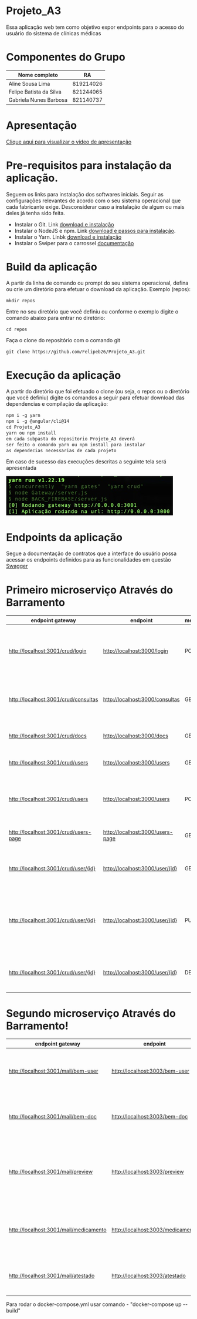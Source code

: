 # Projeto_A3
Essa aplicação web tem como objetivo expor endpoints para o acesso do usuário do sistema de clínicas médicas 

# Componentes do Grupo
| Nome completo | RA        |
|---|-----------|
| Aline Sousa Lima | 819214026 | 
| Felipe Batista da Silva | 821244065 |
| Gabriela Nunes Barbosa | 821140737 |

# Apresentação
[Clique aqui para visualizar o vídeo de apresentação](https://youtu.be/2VI4KMAHwl4)

# Pre-requisitos para instalação da aplicação.
Seguem os links para instalação dos softwares iniciais. Seguir as configurações relevantes de acordo com o seu sistema operacional que cada fabricante exige. Desconsiderar caso a instalação de algum ou mais deles já tenha sido feita. 
- Instalar o Git. Link [download e instalação](https://git-scm.com/book/en/v2/Getting-Started-Installing-Git)
- Instalar o NodeJS e npm. Link [download e passos para instalação](https://nodejs.org/en/download/).
- Instalar o Yarn. Linbk [download e instalação](https://classic.yarnpkg.com/en/docs/install)
- Instalar o Swiper para o carrossel [documentação](https://swiperjs.com/angular)

# Build da aplicação
A partir da linha de comando ou prompt do seu sistema operacional, defina ou crie um diretório para efetuar o download da aplicação. Exemplo (repos): 
```
mkdir repos
```
Entre no seu diretório que você definiu ou conforme o exemplo digite o comando abaixo para entrar no diretório:
```
cd repos
``` 
Faça o clone do repositório com o comando git
```
git clone https://github.com/Felipeb26/Projeto_A3.git
```

# Execução da aplicação
A partir do diretório que foi efetuado o clone (ou seja, o repos ou o diretório que você definiu) digite os comandos a seguir para efetuar download das dependencias e compilação da aplicação:
```
npm i -g yarn
npm i -g @angular/cli@14
cd Projeto_A3
yarn ou npm install
em cada subpasta do repositorio Projeto_A3 deverá 
ser feito o comando yarn ou npm install para instalar
as dependecias necessarias de cada projeto
```
Em caso de sucesso das execuções descritas a seguinte tela será apresentada

![console-server-started.jpeg](console-server-started.jpeg)
# Endpoints da aplicação
Segue a documentação de contratos que a interface do usuário possa acessar os endpoints definidos para as funcionalidades em questão [Swagger](http://localhost:3001/index)

# Primeiro microserviço Através do Barramento

| endpoint gateway| endpoint | method | info|
|----------|---------|------|------|
| <http://localhost:3001/crud/login>      |<http://localhost:3000/login> | POST | enviar email e senha para receber Bearer token para ter acesso aos demais endpoints. |
| <http://localhost:3001/crud/consultas>      |<http://localhost:3000/consultas> | GET | retorna todos as consultas relacionadas ao medico e paciente cadastrados.|
| <http://localhost:3001/crud/docs>      |<http://localhost:3000/docs> | GET | retorna todos os medicos cadastrados.|
| <http://localhost:3001/crud/users>      |<http://localhost:3000/users> | GET | retorna todos os usuarios cadastrados.|
| <http://localhost:3001/crud/users>      |<http://localhost:3000/users> | POST | Salva usuario sendo necessario nome email tellefone senha e role |
|<http://localhost:3001/crud/users-page> | <http://localhost:3000/users-page> | GET | retorna todos os usuarios paginando.|
| <http://localhost:3001/crud/user/{id}>  |<http://localhost:3000/user/{id}> | GET | recebe como paraetro o id do usuario para localizar.|
| <http://localhost:3001/crud/user/{id}>       |<http://localhost:3000/user/{id}> | PUT | recebe o id para localizar o usuario e o corpo de acordo com os parametros para serem alterados.|
| <http://localhost:3001/crud/user/{id}>       |<http://localhost:3000/user/{id}>  | DELETE | receb o id do usuario afim de excluir ele do banco de dados.|

# Segundo microserviço Através do Barramento!

| endpoint gateway| endpoint | method | info|
|----------|---------|--------|---------|
| <http://localhost:3001/mail/bem-user> | <http://localhost:3003/bem-user> | POST | envia um email um email para o usuario dando  parabens por se cadastrar no programa.|
| <http://localhost:3001/mail/bem-doc> | <http://localhost:3003/bem-doc> | POST | envia um email um email para o medico dando  parabens por se cadastrar no programa.|
| <http://localhost:3001/mail/preview> | <http://localhost:3003/preview> | POST | recebe array de bytes para uso de dowload ou preview do pdf sendo obrigatorio enviar o modelo do arquivo.|
| <http://localhost:3001/mail/medicamento> | <http://localhost:3003/medicamento> | POST | envia um email com o pdf de todos os medicamentos para serem utilizados pelo paciente .|
| <http://localhost:3001/mail/atestado> | <http://localhost:3003/atestado> | POST | envia um email com o pdf de todos o atestado referente ao paciente.|

Para rodar o docker-compose.yml usar comando - "docker-compose up --build"
